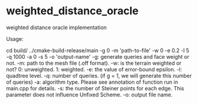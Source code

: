 # weighted_distance_oracle
weighted distance oracle implementation

Usage:

cd build/
../cmake-build-release/main -g 0 -m 'path-to-file' -w 0 -e 0.2 -l 5 -q 1000 -a 0 -s 5 -o 'output-name'
-g: generate queries and face weight or not.
-m: path to the mesh file (.off format).
-w: is the terrain weighted or not? 0: unweighted. 1: weighted.
-e: the value of error-bound epsilon.
-l: quadtree level.
-q: number of queries. (if g = 1, we will generate this number of queries)
-a: algorithm type. Please see annotation of function run in main.cpp for details.
-s: the number of Steiner points for each edge. This parameter does not influence Unfixed Scheme.
-o: output file name.

